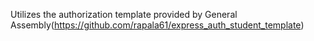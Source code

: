 Utilizes the authorization template provided by General Assembly(https://github.com/rapala61/express_auth_student_template)
